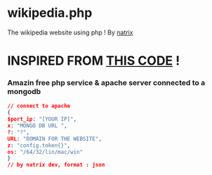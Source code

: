 # wikipedia.php
The wikipedia website using php ! By [natrix](https://github.com/natrixdev)

# INSPIRED FROM [THIS CODE](https://github.com/wikimedia/mediawiki) !
### Amazin free php service & apache server connected to a mongodb 
```JSON 
// connect to apache 
{
$port_ip: "[YOUR IP]",
x: "MONGO DB URL ",
?: "?",
URL: "DOMAIN FOR THE WEBSITE",
z: "config.token{}",
os: "/64/32/lin/mac/win"
}
// by natrix dev, format : json 
```
